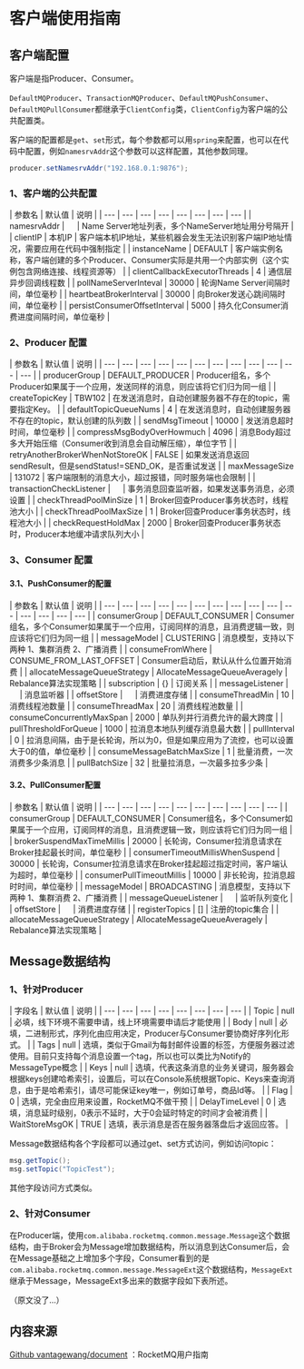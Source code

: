 # 客户端使用指南

## 客户端配置

客户端是指Producer、Consumer。

`DefaultMQProducer`、`TransactionMQProducer`、`DefaultMQPushConsumer`、`DefaultMQPullConsumer`都继承于`ClientConfig`类，`ClientConfig`为客户端的公共配置类。

客户端的配置都是`get`、`set`形式，每个参数都可以用`spring`来配置，也可以在代码中配置，例如`namesrvAddr`这个参数可以这样配置，其他参数同理。

```java
producer.setNamesrvAddr("192.168.0.1:9876");
```

### 1、客户端的公共配置

| 参数名 | 默认值 | 说明 |
| --- | --- | --- | --- | --- | --- | --- | --- |
| namesrvAddr | 　 | Name Server地址列表，多个NameServer地址用分号隔开 |
| clientIP | 本机IP | 客户端本机IP地址，某些机器会发生无法识别客户端IP地址情况，需要应用在代码中强制指定 |
| instanceName | DEFAULT | 客户端实例名称，客户端创建的多个Producer、Consumer实际是共用一个内部实例（这个实例包含网络连接、线程资源等） |
| clientCallbackExecutorThreads | 4 | 通信层异步回调线程数 |
| pollNameServerInteval | 30000 | 轮询Name Server间隔时间，单位毫秒 |
| heartbeatBrokerInterval | 30000 | 向Broker发送心跳间隔时间，单位毫秒 |
| persistConsumerOffsetInterval | 5000 | 持久化Consumer消费进度间隔时间，单位毫秒 |

### 2、Producer 配置

| 参数名 | 默认值 | 说明 |
| --- | --- | --- | --- | --- | --- | --- | --- | --- | --- | --- | --- |
| producerGroup | DEFAULT\_PRODUCER | Producer组名，多个Producer如果属于一个应用，发送同样的消息，则应该将它们归为同一组 |
| createTopicKey | TBW102 | 在发送消息时，自动创建服务器不存在的topic，需要指定Key。 |
| defaultTopicQueueNums | 4 | 在发送消息时，自动创建服务器不存在的topic，默认创建的队列数 |
| sendMsgTimeout | 10000 | 发送消息超时时间，单位毫秒 |
| compressMsgBodyOverHowmuch | 4096 | 消息Body超过多大开始压缩（Consumer收到消息会自动解压缩），单位字节 |
| retryAnotherBrokerWhenNotStoreOK | FALSE | 如果发送消息返回sendResult，但是sendStatus!=SEND\_OK，是否重试发送 |
| maxMessageSize | 131072 | 客户端限制的消息大小，超过报错，同时服务端也会限制 |
| transactionCheckListener | 　 | 事务消息回查监听器，如果发送事务消息，必须设置 |
| checkThreadPoolMinSize | 1 | Broker回查Producer事务状态时，线程池大小 |
| checkThreadPoolMaxSize | 1 | Broker回查Producer事务状态时，线程池大小 |
| checkRequestHoldMax | 2000 | Broker回查Producer事务状态时，Producer本地缓冲请求队列大小 |

### 3、Consumer 配置

#### 3.1、PushConsumer的配置

| 参数名 | 默认值 | 说明 |
| --- | --- | --- | --- | --- | --- | --- | --- | --- | --- | --- | --- | --- | --- | --- |
| consumerGroup | DEFAULT\_CONSUMER | Consumer组名，多个Consumer如果属于一个应用，订阅同样的消息，且消费逻辑一致，则应该将它们归为同一组 |
| messageModel | CLUSTERING | 消息模型，支持以下两种  1、集群消费  2、广播消费 |
| consumeFromWhere | CONSUME\_FROM\_LAST\_OFFSET | Consumer启动后，默认从什么位置开始消费 |
| allocateMessageQueueStrategy | AllocateMessageQueueAveragely | Rebalance算法实现策略 |
| subscription | {} | 订阅关系 |
| messageListener | 　 | 消息监听器 |
| offsetStore | 　 | 消费进度存储 |
| consumeThreadMin | 10 | 消费线程池数量 |
| consumeThreadMax | 20 | 消费线程池数量 |
| consumeConcurrentlyMaxSpan | 2000 | 单队列并行消费允许的最大跨度 |
| pullThresholdForQueue | 1000 | 拉消息本地队列缓存消息最大数 |
| pullInterval | 0 | 拉消息间隔，由于是长轮询，所以为0，但是如果应用为了流控，也可以设置大于0的值，单位毫秒 |
| consumeMessageBatchMaxSize | 1 | 批量消费，一次消费多少条消息 |
| pullBatchSize | 32 | 批量拉消息，一次最多拉多少条 |

#### 3.2、PullConsumer配置

| 参数名 | 默认值 | 说明 |
| --- | --- | --- | --- | --- | --- | --- | --- | --- | --- |
| consumerGroup | DEFAULT\_CONSUMER | Consumer组名，多个Consumer如果属于一个应用，订阅同样的消息，且消费逻辑一致，则应该将它们归为同一组 |
| brokerSuspendMaxTimeMillis | 20000 | 长轮询，Consumer拉消息请求在Broker挂起最长时间，单位毫秒 |
| consumerTimeoutMillisWhenSuspend | 30000 | 长轮询，Consumer拉消息请求在Broker挂起超过指定时间，客户端认为超时，单位毫秒 |
| consumerPullTimeoutMillis | 10000 | 非长轮询，拉消息超时时间，单位毫秒 |
| messageModel | BROADCASTING | 消息模型，支持以下两种  1、集群消费  2、广播消费 |
| messageQueueListener | 　 | 监听队列变化 |
| offsetStore | 　 | 消费进度存储 |
| registerTopics | \[\] | 注册的topic集合 |
| allocateMessageQueueStrategy | AllocateMessageQueueAveragely | Rebalance算法实现策略 |

## Message数据结构

### 1、针对Producer

| 字段名 | 默认值 | 说明 |
| --- | --- | --- | --- | --- | --- | --- | --- |
| Topic | null | 必填，线下环境不需要申请，线上环境需要申请后才能使用 |
| Body | null | 必填，二进制形式，序列化由应用决定，Producer与Consumer要协商好序列化形式。 |
| Tags | null | 选填，类似于Gmail为每封邮件设置的标签，方便服务器过滤使用。目前只支持每个消息设置一个tag，所以也可以类比为Notify的MessageType概念 |
| Keys | null | 选填，代表这条消息的业务关键词，服务器会根据keys创建哈希索引，设置后，可以在Console系统根据Topic、Keys来查询消息，由于是哈希索引，请尽可能保证key唯一，例如订单号，商品Id等。 |
| Flag | 0 | 选填，完全由应用来设置，RocketMQ不做干预 |
| DelayTimeLevel | 0 | 选填，消息延时级别，0表示不延时，大于0会延时特定的时间才会被消费 |
| WaitStoreMsgOK | TRUE | 选填，表示消息是否在服务器落盘后才返回应答。 |

Message数据结构各个字段都可以通过get、set方式访问，例如访问topic：

```java
msg.getTopic();
msg.setTopic("TopicTest");
```

其他字段访问方式类似。

### 2、针对Consumer

在Producer端，使用`com.alibaba.rocketmq.common.message.Message`这个数据结构，由于Broker会为Message增加数据结构，所以消息到达Consumer后，会在Message基础之上增加多个字段，Consumer看到的是`com.alibaba.rocketmq.common.message.MessageExt`这个数据结构，`MessageExt`继承于Message，MessageExt多出来的数据字段如下表所述。

（原文没了...）



## 内容来源

[Github vantagewang/document](https://github.com/vintagewang/document) ：RocketMQ用户指南









